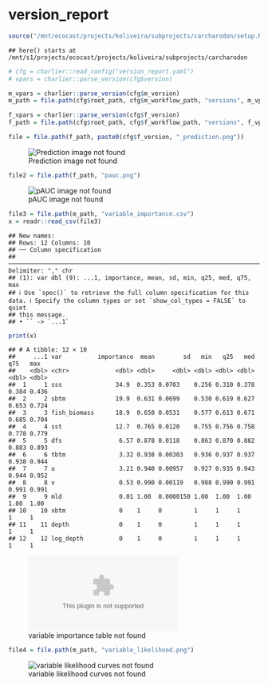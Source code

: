 version_report
================

``` r
source("/mnt/ecocast/projects/koliveira/subprojects/carcharodon/setup.R")
```

    ## here() starts at /mnt/s1/projects/ecocast/projects/koliveira/subprojects/carcharodon

``` r
# cfg = charlier::read_config("version_report.yaml")
# vpars = charlier::parse_version(cfg$version)

m_vpars = charlier::parse_version(cfg$m_version)
m_path = file.path(cfg$root_path, cfg$m_workflow_path, "versions", m_vpars[["major"]], m_vpars[["minor"]], cfg$m_version)

f_vpars = charlier::parse_version(cfg$f_version)
f_path = file.path(cfg$root_path, cfg$f_workflow_path, "versions", f_vpars[["major"]], f_vpars[["minor"]], cfg$f_version)
```

``` r
file = file.path(f_path, paste0(cfg$f_version, "_prediction.png"))
```

<figure>
<img
src="/mnt/s1/projects/ecocast/projects/koliveira/subprojects/carcharodon/workflows/forecast_workflow/versions/v01/2000/v01.2000.12/v01.2000.12_prediction.png"
alt="Prediction image not found" />
<figcaption aria-hidden="true">Prediction image not found</figcaption>
</figure>

``` r
file2 = file.path(f_path, "pauc.png")
```

<figure>
<img
src="/mnt/s1/projects/ecocast/projects/koliveira/subprojects/carcharodon/workflows/forecast_workflow/versions/v01/2000/v01.2000.12/pauc.png"
alt="pAUC image not found" />
<figcaption aria-hidden="true">pAUC image not found</figcaption>
</figure>

``` r
file3 = file.path(m_path, "variable_importance.csv")
x = readr::read_csv(file3)
```

    ## New names:
    ## Rows: 12 Columns: 10
    ## ── Column specification
    ## ──────────────────────────────────────────────────────────────────────────────────────────────────────────────────────── Delimiter: "," chr
    ## (1): var dbl (9): ...1, importance, mean, sd, min, q25, med, q75, max
    ## ℹ Use `spec()` to retrieve the full column specification for this data. ℹ Specify the column types or set `show_col_types = FALSE` to quiet
    ## this message.
    ## • `` -> `...1`

``` r
print(x)
```

    ## # A tibble: 12 × 10
    ##     ...1 var          importance  mean        sd   min   q25   med   q75   max
    ##    <dbl> <chr>             <dbl> <dbl>     <dbl> <dbl> <dbl> <dbl> <dbl> <dbl>
    ##  1     1 sss               34.9  0.353 0.0703    0.256 0.310 0.378 0.384 0.436
    ##  2     2 sbtm              19.9  0.631 0.0699    0.530 0.619 0.627 0.653 0.724
    ##  3     3 fish_biomass      18.9  0.650 0.0531    0.577 0.613 0.671 0.685 0.704
    ##  4     4 sst               12.7  0.765 0.0120    0.755 0.756 0.758 0.778 0.779
    ##  5     5 dfs                6.57 0.878 0.0118    0.863 0.870 0.882 0.883 0.893
    ##  6     6 tbtm               3.32 0.938 0.00303   0.936 0.937 0.937 0.938 0.944
    ##  7     7 u                  3.21 0.940 0.00957   0.927 0.935 0.943 0.944 0.952
    ##  8     8 v                  0.53 0.990 0.00119   0.988 0.990 0.991 0.991 0.991
    ##  9     9 mld                0.01 1.00  0.0000150 1.00  1.00  1.00  1.00  1.00 
    ## 10    10 xbtm               0    1     0         1     1     1     1     1    
    ## 11    11 depth              0    1     0         1     1     1     1     1    
    ## 12    12 log_depth          0    1     0         1     1     1     1     1

<figure>
<embed
src="/mnt/s1/projects/ecocast/projects/koliveira/subprojects/carcharodon/workflows/modeling_workflow/versions/v01/200/v01.200.12/variable_importance.csv" />
<figcaption aria-hidden="true">variable importance table not
found</figcaption>
</figure>

``` r
file4 = file.path(m_path, "variable_likelihood.png")
```

<figure>
<img
src="/mnt/s1/projects/ecocast/projects/koliveira/subprojects/carcharodon/workflows/modeling_workflow/versions/v01/200/v01.200.12/variable_likelihood.png"
alt="variable likelihood curves not found" />
<figcaption aria-hidden="true">variable likelihood curves not
found</figcaption>
</figure>
